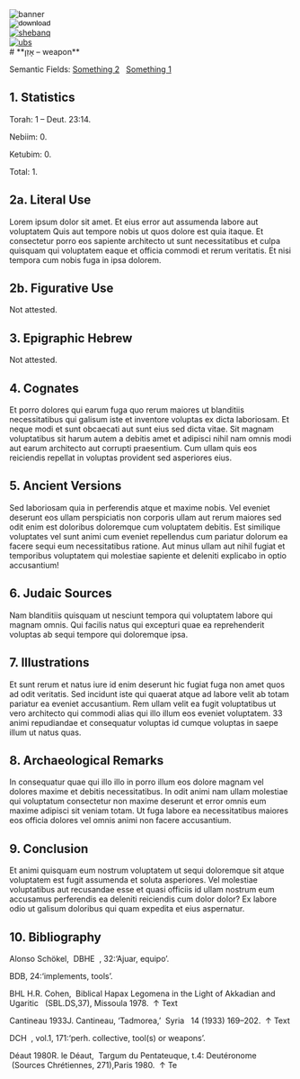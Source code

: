 <html><body><img id="banner" src="/sahd/images/banners/banner.png" alt="banner" /></body></html>

<div><input id="download" title="Download/print the document" type="image" onclick="print_document()" src="/sahd/images/icons/download3.png" alt="download" /></div><div><a id="shebanq" title="Word in SHEBANQ" href="https://shebanq.ancient-data.org/hebrew/word?id=1AZNin" target="_blank"><img src="/sahd/images/icons/shebanq.png" alt="shebanq"></a></div><div><a id="ubs" title="Word in UBS" href="https://semanticdictionary.org/semdic.php?databaseType=SDBH&language=en&lemma=אָזֵן&startPage=1" target="_blank"><img src="/sahd/images/icons/ubs.png" alt="ubs"></a></div># **אָזֵן – weapon**

Semantic Fields:
[Something 2](../semantic_fields/something_2.md)&nbsp;&nbsp;&nbsp;[Something 1](../semantic_fields/something_1.md)&nbsp;&nbsp;&nbsp;


## 1. Statistics
Torah: 1 – Deut. 23:14.

Nebiim: 0.

Ketubim: 0.

Total: 1.

## 2a. Literal Use
Lorem ipsum dolor sit amet. Et eius error aut assumenda labore aut voluptatem Quis aut tempore nobis ut quos dolore est quia itaque. Et consectetur porro eos sapiente architecto ut sunt necessitatibus et culpa quisquam qui voluptatem eaque et officia commodi et rerum veritatis. Et nisi tempora cum nobis fuga in ipsa dolorem.

## 2b. Figurative Use
Not attested.

## 3. Epigraphic Hebrew
Not attested.

## 4. Cognates
Et porro dolores qui earum fuga quo rerum maiores ut blanditiis necessitatibus qui galisum iste et inventore voluptas ex dicta laboriosam. Et neque modi et sunt obcaecati aut sunt eius sed dicta vitae. Sit magnam voluptatibus sit harum autem a debitis amet et adipisci nihil nam omnis modi aut earum architecto aut corrupti praesentium. Cum ullam quis eos reiciendis repellat in voluptas provident sed asperiores eius. 

## 5. Ancient Versions
Sed laboriosam quia in perferendis atque et maxime nobis. Vel eveniet deserunt eos ullam perspiciatis non corporis ullam aut rerum maiores sed odit enim est doloribus doloremque cum voluptatem debitis. Est similique voluptates vel sunt animi cum eveniet repellendus cum pariatur dolorum ea facere sequi eum necessitatibus ratione. Aut minus ullam aut nihil fugiat et temporibus voluptatem qui molestiae sapiente et deleniti explicabo in optio accusantium! 

## 6. Judaic Sources
Nam blanditiis quisquam ut nesciunt tempora qui voluptatem labore qui magnam omnis. Qui facilis natus qui excepturi quae ea reprehenderit voluptas ab sequi tempore qui doloremque ipsa. 

## 7. Illustrations
Et sunt rerum et natus iure id enim deserunt hic fugiat fuga non amet quos ad odit veritatis. Sed incidunt iste qui quaerat atque ad labore velit ab totam pariatur ea eveniet accusantium. Rem ullam velit ea fugit voluptatibus ut vero architecto qui commodi alias qui illo illum eos eveniet voluptatem. 33 animi repudiandae et consequatur voluptas id cumque voluptas in saepe illum ut natus quas. 

## 8. Archaeological Remarks
In consequatur quae qui illo illo in porro illum eos dolore magnam vel dolores maxime et debitis necessitatibus. In odit animi nam ullam molestiae qui voluptatum consectetur non maxime deserunt et error omnis eum maxime adipisci sit veniam totam. Ut fuga labore ea necessitatibus maiores eos officia dolores vel omnis animi non facere accusantium. 

## 9. Conclusion
Et animi quisquam eum nostrum voluptatem ut sequi doloremque sit atque voluptatem est fugit assumenda et soluta asperiores. Vel molestiae voluptatibus aut recusandae esse et quasi officiis id ullam nostrum eum accusamus perferendis ea deleniti reiciendis cum dolor dolor? Ex labore odio ut galisum doloribus qui quam expedita et eius aspernatur. 

## 10. Bibliography
 Alonso Schökel,
 DBHE 
, 32:‘Ajuar, equipo’.
 
BDB, 24:‘implements, tools’.

BHL
H.R. Cohen,
 Biblical Hapax Legomena in the Light of Akkadian and Ugaritic 
 (SBL.DS,37), Missoula 1978.
 ↑
Text

Cantineau 1933J. Cantineau, ‘Tadmorea,’
 Syria 
 14 (1933) 169–202.
 ↑
Text

DCH 
, vol.1, 171:‘perh. collective, tool(s) or weapons’.

Déaut 1980R. le Déaut,
 Targum du Pentateuque, t.4: Deutéronome 
 (Sources Chrétiennes, 271),Paris 1980.
 ↑
Te